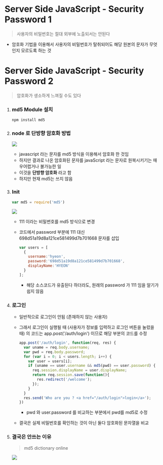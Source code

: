 # Server Side JavaScript - Security Password 1

> 사용자의 비밀번호는 절대 외부에 노출되서는 안된다

- 암호화 기법을 이용해서 사용자의 비밀번호가 탈취되어도 해당 원본의 문자가 무엇인지 모르도록 하는 것



# Server Side JavaScript - Security Password 2

> 암호화가 생소하게 느껴질 수도 있다

1. ### md5 Module 설치

   ```
   npm install md5
   ```

2. ### node 로 단방향 암호화 방법

   ![](https://github.com/antaehyeon/WinterVacation_Project/blob/master/Image/%EC%8A%A4%ED%81%AC%EB%A6%B0%EC%83%B7%202018-01-08%20%EC%98%A4%ED%9B%84%202.42.42.png)

   - javascript 라는 문자를 md5 방식을 이용해서 암호화 한 것임
   - 하지만 결과로 나온 암호화된 문자를 javaScript 라는 문자로 원복시키기는 매우어렵거나 불가능한 일
   - 이것을 **단방향 암호화** 라고 함
   - 하지만 현재 md5는 쓰지 않음

3. ### Init

   ```js
   var md5 = require('md5')
   ```

   ![](https://github.com/antaehyeon/WinterVacation_Project/blob/master/Image/%EC%8A%A4%ED%81%AC%EB%A6%B0%EC%83%B7%202018-01-08%20%EC%98%A4%ED%9B%84%202.42.42.png)

   - 111 이라는 비밀번호를 md5 방식으로 변경

   - 코드에서 password 부분에 111 대신 698d51a19d8a121ce581499d7b701668 문자를 삽입

     ```js
     var users = [
       {
         username:'hyeon',
         password:'698d51a19d8a121ce581499d7b701668',
         displayName:'HYEON'
       }
     ];
     ```

     - 해당 소스코드가 유출된다 하더라도, 원래의 password 가 111 임을 알기가 쉽지 않음

4. ### 로그인

   - 일반적으로 로그인이 안됨 (존재하지 않는 사용자)

   - 그래서 로그인이 실행될 때 (사용자가 정보를 입력하고 로그인 버튼을 눌렀을 때) 의 코드는 app.post('/auth/login') 이므로 해당 부분의 코드를 수정

     ```js
     app.post('/auth/login', function(req, res) {
       var uname = req.body.username;
       var pwd = req.body.password;
       for (var i = 0; i < users.length; i++) {
         var user = users[i];
         if (uname == user.username && md5(pwd) == user.password) {
           req.session.displayName = user.displayName;
           return req.session.save(function(){
             res.redirect('/welcome');
           });
         }
       }
       res.send('Who are you ? <a href="/auth/login">login</a>');
     })
     ```

     - pwd 와 user.password 를 비교하는 부분에서 pwd를 md5로 수정

   - 결국은 실제 비밀번호를 확인하는 것이 아닌 둘다 암호화된 문자열을 비교

5. ### 결국은 안쓰는 이유

   > md5 dictionary online

   ![](https://github.com/antaehyeon/WinterVacation_Project/blob/master/Image/%EC%8A%A4%ED%81%AC%EB%A6%B0%EC%83%B7%202018-01-08%20%EC%98%A4%ED%9B%84%202.59.09.png)